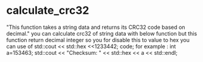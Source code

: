 # calculate_crc32
"This function takes a string data and returns its CRC32 code based on decimal."
you can calculate crc32 of string data with below function but this function return decimal integer so you for disable this to value to hex 
you can use of std::cout << std::hex <<1233442; code;
for example :
   int a=153463;
   std::cout << "Checksum: " << std::hex << a << std::endl;
   
